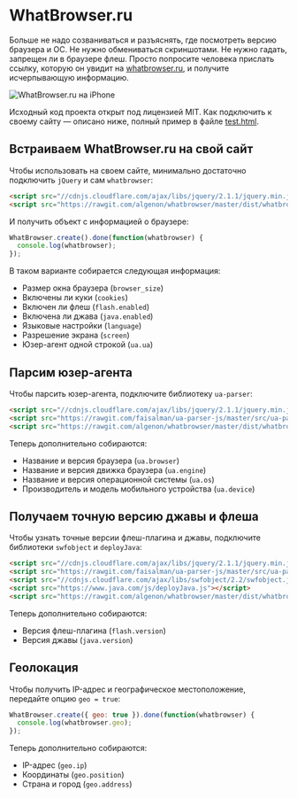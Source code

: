 WhatBrowser.ru
===========

Больше не надо созваниваться и разъяснять, где посмотреть версию браузера и ОС. Не нужно обмениваться скриншотами. Не нужно гадать, запрещен ли в браузере флеш.
Просто попросите человека прислать ссылку, которую он увидит на [whatbrowser.ru](http://whatbrowser.ru), и получите исчерпывающую информацию.

![WhatBrowser.ru на iPhone](img/iphone.png)

Исходный код проекта открыт под лицензией MIT. Как подключить к своему сайту — описано ниже, полный пример в файле [test.html](test.html).

Встраиваем WhatBrowser.ru на свой сайт
----------

Чтобы использовать на своем сайте, минимально достаточно подключить `jQuery` и сам `whatbrowser`:

```html
<script src="//cdnjs.cloudflare.com/ajax/libs/jquery/2.1.1/jquery.min.js"></script>
<script src="https://rawgit.com/algenon/whatbrowser/master/dist/whatbrowser.min.js"></script> 
```

И получить объект с информацией о браузере:

```js
WhatBrowser.create().done(function(whatbrowser) {
  console.log(whatbrowser);
});
```

В таком варианте собирается следующая информация:

- Размер окна браузера (`browser_size`)
- Включены ли куки (`cookies`)
- Включен ли флеш (`flash.enabled`)
- Включена ли джава (`java.enabled`)
- Языковые настройки (`language`)
- Разрешение экрана (`screen`)
- Юзер-агент одной строкой (`ua.ua`)

Парсим юзер-агента
----------

Чтобы парсить юзер-агента, подключите библиотеку `ua-parser`:

```html
<script src="//cdnjs.cloudflare.com/ajax/libs/jquery/2.1.1/jquery.min.js"></script>
<script src="https://rawgit.com/faisalman/ua-parser-js/master/src/ua-parser.min.js"></script>
<script src="https://rawgit.com/algenon/whatbrowser/master/dist/whatbrowser.min.js"></script> 
```

Теперь дополнительно собираются:

- Название и версия браузера  (`ua.browser`)
- Название и версия движка браузера  (`ua.engine`)
- Название и версия операционной системы  (`ua.os`)
- Производитель и модель мобильного устройства (`ua.device`)

Получаем точную версию джавы и флеша
----------

Чтобы узнать точные версии флеш-плагина и джавы, подключите библиотеки `swfobject` и `deployJava`:

```html
<script src="//cdnjs.cloudflare.com/ajax/libs/jquery/2.1.1/jquery.min.js"></script>
<script src="https://rawgit.com/faisalman/ua-parser-js/master/src/ua-parser.min.js"></script>
<script src="//cdnjs.cloudflare.com/ajax/libs/swfobject/2.2/swfobject.js"></script>
<script src="https://www.java.com/js/deployJava.js"></script>
<script src="https://rawgit.com/algenon/whatbrowser/master/dist/whatbrowser.min.js"></script> 
```

Теперь дополнительно собираются:

- Версия флеш-плагина  (`flash.version`)
- Версия джавы  (`java.version`)

Геолокация
----------

Чтобы получить IP-адрес и географическое местоположение, передайте опцию `geo = true`:

```js
WhatBrowser.create({ geo: true }).done(function(whatbrowser) {
  console.log(whatbrowser.geo);
});
```

Теперь дополнительно собираются:

- IP-адрес (`geo.ip`)
- Координаты (`geo.position`)
- Страна и город (`geo.address`)
